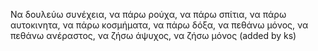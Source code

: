 Να δουλεύω συνέχεια,
να πάρω ρούχα,
να πάρω σπίτια,
να πάρω αυτοκινητα,
να πάρω κοσμήματα,
να πάρω δόξα,
να πεθάνω μόνος,
να πεθάνω ανέραστος,
να ζήσω άψυχος,
να ζήσω μόνος (added by ks)